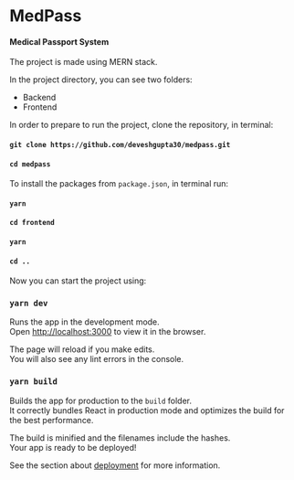 # MedPass
#### Medical Passport System

The project is made using MERN stack. 

In the project directory, you can see two folders:
- Backend
- Frontend

In order to prepare to run the project, clone the repository, in terminal: 
#### `git clone https://github.com/deveshgupta30/medpass.git`
#### `cd medpass`

To install the packages from `package.json`, in terminal run:
#### `yarn`
#### `cd frontend`
#### `yarn`
#### `cd ..`

Now you can start the project using:
### `yarn dev`

Runs the app in the development mode.<br />
Open [http://localhost:3000](http://localhost:3000) to view it in the browser.

The page will reload if you make edits.<br />
You will also see any lint errors in the console.

### `yarn build`

Builds the app for production to the `build` folder.<br />
It correctly bundles React in production mode and optimizes the build for the best performance.

The build is minified and the filenames include the hashes.<br />
Your app is ready to be deployed!

See the section about [deployment](https://facebook.github.io/create-react-app/docs/deployment) for more information.

